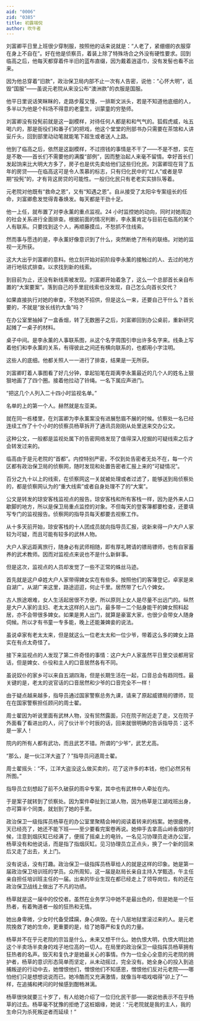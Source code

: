```yaml
---
aid: "0006"
zid: "0385"
title: 初露端倪
author: 吹牛者
---
```


刘富卿平日里上班很少穿制服，按照他的话来说就是：“人老了，紧绷绷的衣服穿在身上不自在”。好在他是侦察员，着装上除了特殊场合之外没有硬性要求。回到临高之后，他每天都穿着件半旧的蓝布直缀，因为戴着逍遥巾，没有发髻也看不出来。

因为他总穿着“旧款”，政治保卫局内部不止一次有人告密，说他：“心怀大明”，诋毁“国服”——虽说元老院从来没公布“澳洲款”的衣服是国服。

他平日里说话笑眯眯的，走路步履又慢，一排斯文派头，若是不知道他底细的人，多半以为他是个科场不得意的老童生，训蒙童的穷塾师。

刘富卿没有投髡前就是这一副模样，对待任何人都是和和气气的。狐假虎威，吆五喝六的，那是衙役们和番子们的把戏，他这个堂堂的刑部书办只需要在茶馆和人讲妥斤头，回到部里动动笔就能笔下超生或者送人上路。

他到了临高之后，依然是这副模样，不过捞钱的事情是不干了——不是不想，实在是不敢——首长们不需要他的满腹“部例”，因而整治起人来毫不留情。幸好首长们发起饷来比大明大方多了，房子也是优先卖给他们这些归化民。刘富卿现在背了五年的房贷——在临高这可是令人羡慕的标志，只有归化民中的“红人”或者是早期“投髡”的，才有背这房贷的可能性。一般归化民只有老老实实排队等着。

元老院对他既有“救命之恩”，又有“知遇之恩”。自从接受了太阳伞专案组长的任命，刘富卿愈发觉得青春焕发。每天都是干劲十足。

他一上任，就布置了对李永薰的重点监视。24 小时监控她的动向，同时对她周边的社会关系进行全面排查。根据前面的情况判断，李永薰肯定与目前在临高的某个人有联系。只要找到这个人，再顺藤摸瓜，不愁抓不住线索。

然而事与愿违的是，李永薰好像意识到了什么，突然断绝了所有的联络。对她的监视一无所获。

这大大出乎刘富卿的意料。他立刻开始对前阶段李永薰的接触过的人、去过的地方进行地毯式排查。以求找到新的线索。

到目前为止，还没有新线索被发现。刘富卿开始着急了，这么一个总部首长亲自布置的“大案要案”。落到自己的手里屁线索也没发现，自己怎么向首长交代？

如果直接执行对她的审查，不愁她不招供，但是这么一来，还要自己干什么？首长要的，不就是“放长线钓大鱼”吗？

在办公室里抽掉了一盒香烟，转了无数圈子之后，刘富卿回到办公桌前，重新研究起摊了一桌子的材料。

桌子中间。是李永薰的人事联系图，从这个名字周围引申出许多名字来。线条上写着他们和李永薰的关系，有得彼此之间还有横向联系的，也都用小字注明。

这些人的底细。他都关照人一一进行了排查，结果是一无所获。

刘富卿盯着人事图看了好几分钟，拿起铅笔在距离李永薰最近的几个人的姓名上狠狠地画了了四个圈。接着他拉动了铃绳。一名下属应声进门。

“把这几个人列入二十四小时监视名单。”

名单的上的第一个人。赫然就是左亚美。

就在同一栋楼里，在刘富卿为李永薰案没有进展愁眉不展的时候。侦察处一名已经连续工作了十个小时的侦察员杨草拆开了通讯员刚刚从处里送来交办公文。

这种公文，一般都是监视处属下的告密网络发现了值得深入挖掘的可疑线索之后才会转发过来的。

临高由于是元老院的“首都”。内控特别严密，不仅到处告密者无处不在，每一个片区都有政治保卫局的侦察网，随时发现和处置告密者汇报上来的“可疑情况”。

百分之九十以上的线索，在侦察网这一关就被处理或者过滤了，能够送到局侦察处的，都是侦察网认为的“重大线索”或者自身处理不了的“大案”。

公文是转发的琼安客栈监视点的报告。琼安客栈和所有客栈一样，因为是外来人口歇脚的地方，所以是保卫局重点监控的对象。不但每天的登客簿都要检查，还要填写专门的监视报告。侦察网的指导员每天都要去视察工作。

从十多天前开始，琼安客栈的十人团成员就向指导员汇报，说新来得一户大户人家较为可疑，而且可能有较多的武林人物。

大户人家远距离旅行，随身必有武师相随，即有厚礼聘请的镖局镖师，也有自家蓄养的武术教师。因而对监视点来说也不是什么新鲜事。

但是这次，监视点的人员却发觉了一些不正常的蛛丝马迹。

首先就是这户卓姓大户人家带得婢女实在有些多。按照他们的客簿登记，卓家是来自湖广。从湖广来这里，路途迢迢，何止千里。居然带了七八个婢女。

古人旅途艰难，女人生活起居很不方便，所以原则上女人是尽量不出远门的。纵然是大户人家的主妇、老太太这样的人出门，最多带一二个贴身能干的婢女照料起居，亦不会带很多婢女。如果是男人出门，就算是豪富大家，也很少会带女人随身伺候。所以才有书童一专多能，晚上还能兼婢妾的说法。

虽说卓家有老太太来，但是就这么一位老太太和一位少爷，带着这么多的婢女上路实在有点太奇怪了。

接下来监视点的人发现了第二件奇怪的事情：这户大户人家虽然平日里交谈都用官话，但是婢女、仆役和主人的口音居然各有不同。

虽说奴仆的家乡可以来自五湖四海，但是长期生活在一起，口音总会有趋同性。最关键的是，老太的说官话的口音居然和少爷的口音完全不一样！

由于疑点越来越多，指导员通过国家警察总务九课，请来了原起威镖局的镖师，现在在国家警察担任顾问的周士翟。

周士翟因为听说里面有武林人物，没有贸然露面，只在院子附近走了走，又在院子外面看了看进出的人，问了伙计半个时辰的话，回来就很明确的告诉指导员：这不是一家人！

院内的所有人都有武功，而且武艺不错。所谓的“少爷”，武艺尤高。

“那么，是一伙江洋大盗了？”指导员问道周士翟。

周士翟摇头：“不，江洋大盗没这么做买卖的，花了这许多的本钱，他们必然另有所图。”

指导员立刻想起了前不久破获的雨伞专案，其中也有武林中人牵扯在内。

于是案子就转到了侦察处。因为案件牵扯到江湖人物，因为杨草是江湖戏班出身，亦可算半个同类，就划到了她的手里。

政治保卫一级指挥员杨草在的办公室里聚精会神的阅读着转来的档案。她很疲倦，天已经亮了，她还不能下班——至少要看完案卷再说。她伸手去拿高山岭香烟的时候，注意到烟灰缸已经满了，便摇了摇桌上的电铃。一名见习协理员走进办公室，杨草没有和他说话，而是指了指烟灰缸。见习协理员立正点头，换了一个新的回来后又走了出去，关上门。

没有说话，没有打趣。政治保卫一级指挥员杨草给人的就是这样的印象。她是第一届政治保卫培训班的学员。众所周知，这一届是赵局长亲自主持入学甄选，午主任亲自担任培训班主任的一届。出来的毕业生现在都已经走上了领导岗位，有的还在政治保卫战线上做出了不凡的功绩。

杨草就是这一届中的佼佼者。虽然在业务学习中她不是最出色的，但是她是一个狂热者，有着殉道者一般的狂热和无情。

她出身卑微，少女时代备受蹂躏，身心俱毁。在十八层地狱里滚过来的人。是元老院挽救了她的生命，更重要的是，给了她尊严和复仇的力量。

杨草并不在乎元老院的宗旨是什么，未来又想干什么。她仇恨大明，仇恨大明比她这个半卖场半卖身的戏子地位高的一切人。在局里的政治保卫一级指挥员杨草拥有狂热者的名声。毁灭和复仇才是她最关心的事情。作为一位全心全意的元老院的拥护者，杨草的意识形态简单而坚定，从未动摇过，完全没有。她全身心的投入到追捕叛逆的行动中去，她憎恨他们，憎恨他们不知感恩，憎恨他们反对元老院——哪怕他们只是想想说说而已。她冷酷而又充满激情，就像当年唱戏唱得“卯上了”一样，在追捕和拷问的时候感到酣畅淋漓。

杨草很快就要三十岁了，有人给她介绍了一位归化民干部——据说他表示不在乎杨草的过去。杨草毫不犹豫的拒绝了这桩姻缘，她说：“元老院就是我的主人，我的生命只为杀死叛逆者而延续！”
